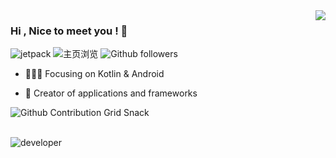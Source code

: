 <img align="right" src="https://github-readme-stats.vercel.app/api?username=iOrchid&show_icons=true&hide_title=true&theme=buefy" />

### Hi , Nice to meet you !  👋

![jetpack](https://img.shields.io/badge/iOrchid-Github-brightgreen.svg) ![主页浏览](https://komarev.com/ghpvc/?username=iOrchid) ![Github followers](https://img.shields.io/github/followers/iOrchid.svg?style=social&label=follow)

- :gift_heart::cn: Focusing on Kotlin & Android

- :hammer: Creator of applications and frameworks

![Github Contribution Grid Snack](https://raw.githubusercontent.com/iOrchid/iOrchid/main/assets/github-contribution-grid-snake.svg)
<br><br>
<!-- -->

![developer](./assets/developer_programing.svg)
